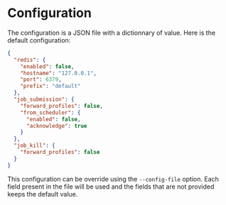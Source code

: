 # Configuration

The configuration is a JSON file with a dictionnary of value. Here is the
default configuration:

```json
{
  "redis": {
    "enabled": false,
    "hostname": "127.0.0.1",
    "port": 6379,
    "prefix": "default"
  },
  "job_submission": {
    "forward_profiles": false,
    "from_scheduler": {
      "enabled": false,
      "acknowledge": true
    }
  },
  "job_kill": {
    "forward_profiles": false
  }
}
```

This configuration can be override using the ``--config-file`` option. Each
field present in the file will be used and the fields that are not provided
keeps the default value.
